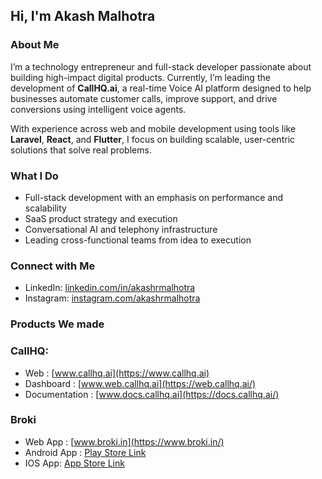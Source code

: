 ## Hi, I'm Akash Malhotra

### About Me
I’m a technology entrepreneur and full-stack developer passionate about building high-impact digital products. Currently, I’m leading the development of **CallHQ.ai**, a real-time Voice AI platform designed to help businesses automate customer calls, improve support, and drive conversions using intelligent voice agents.

With experience across web and mobile development using tools like **Laravel**, **React**, and **Flutter**, I focus on building scalable, user-centric solutions that solve real problems.

### What I Do
- Full-stack development with an emphasis on performance and scalability
- SaaS product strategy and execution
- Conversational AI and telephony infrastructure
- Leading cross-functional teams from idea to execution



### Connect with Me
- LinkedIn: [linkedin.com/in/akashrmalhotra](https://www.linkedin.com/in/akashrmalhotra)  
- Instagram: [instagram.com/akashrmalhotra](https://www.instagram.com/akashrmalhotra)  

### Products We made
### CallHQ:
- Web : [www.callhq.ai](https://www.callhq.ai)
- Dashboard : [www.web.callhq.ai](https://web.callhq.ai/)
- Documentation : [www.docs.callhq.ai](https://docs.callhq.ai/)
### Broki
- Web App : [www.broki.in](https://www.broki.in/)
- Android App : [Play Store Link](https://apps.apple.com/in/app/broki-your-f-b-partner/id6738732798)
- IOS App: [App Store Link](https://play.google.com/store/apps/details?id=com.broki)

<!---
akashrmalhotra/akashrmalhotra is a special repository because its README.md (this file) appears on your GitHub profile.
You can click the Preview link above to take a look at your changes.
--->
